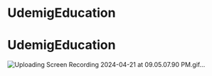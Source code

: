 # UdemigEducation
# UdemigEducation
![Uploading Screen Recording 2024-04-21 at 09.05.07.90 PM.gif…]()
